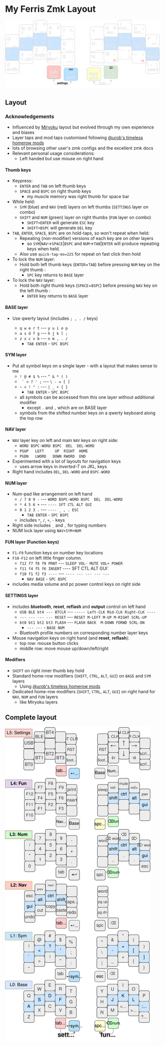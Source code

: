 
# My Ferris Zmk Layout

![sweep-layout](./images/BaseKeymap.drawio.svg)

## Layout

### Acknowledgements

- Influenced by
  [Miryoku](https://github.com/manna-harbour/miryoku/tree/master/docs/reference)
  layout but evolved through my own experience and biases
- Layer taps and mod taps customised following [@urob's timeless homerow
  mods](https://github.com/urob/zmk-config#timeless-homerow-mods)
- lots of browsing other user's zmk configs and the excellent zmk docs
- Relevant personal usage considerations:
  - Left handed but use mouse on right hand

#### Thumb keys

- Keypress:
  - `ENTER` and `TAB` on left thumb keys
  - `SPACE` and `BSPC` on right thumb keys
    - my muscle memory was right thumb for space bar
- While held:
  - `SYM` (blue) and `NAV` (red) layers on left thumbs (`SETTINGS` layer on
    combo)
  - `SHIFT` and `NUM` (green) layer on right thumbs (`FUN` layer on combo)
    - `SHIFT+ENTER` will generate `ESC` key
    - `SHIFT+BSPC` will generate `DEL` key
- `TAB`, `ENTER`, `SPACE`, `BSPC` are on hold-taps, so won't repeat when held:
  - Repeating (non-modifier) versions of each key are on other layers
    - so `SYM`|`NAV`->`SPACE`|`BSPC` and `NUM`->`TAB`|`ENTER` will produce
      repeating keys when held.
  - Also use `quick-tap-ms=225` for repeat on fast click then hold
- To lock the `NUM` layer:
  - Hold both left thumb keys (`ENTER`+`TAB`) before pressing `NUM` key on the
    right thumb :
    - `SPC` key returns to `BASE` layer
- To lock the `NAV` layer:
  - Hold both right thumb keys (`SPACE`+`BSPC`) before pressing `NAV` key on the
    left thumb :
    - `ENTER` key returns to `BASE` layer

#### BASE layer

- Use qwerty layout (includes `; , . /` keys)

  - `q w e r t` --- `y u i o p`
  - `a s d f g` --- `h j k l ;`
  - `z x c v b` --- `n m , . /`
    - `TAB ENTER` - `SPC BSPC`

#### SYM layer

- Put all symbol keys on a single layer - with a layout that makes sense to me
  - ``! @ # $ %`` --- `^ & * ( )`
  - `` ` < ? ' ;`` --- `\ - = [ ]`
  - ``~ < ! " :`` --- `| _ + { }`
    - `TAB ENTER` - `SPC BSPC`
  - all symbols can be accessed from this one layer without additional modifier
    - except `.` and `,` which are on BASE layer
  - symbols from the shifted number keys on a qwerty keyboard along the top row

#### NAV layer

- `NAV` layer key on left and main `NAV` keys on right side:
  - `WORD BSPC-WORD BSPC  DEL  DEL-WORD`
  - `PGUP   LEFT     UP  RIGHT  HOME`
  - `PGDN   LWORD   DOWN RWORD  END`
- Experimented with a lot of layouts for navigation keys
  - uses arrow keys in _inverted-T_ on JKL, keys
- Right hand includes `DEL`, `DEL-WORD` and `BSPC-WORD`

#### NUM layer

- Num-pad like arrangement on left hand
  - `/ 7 8 9 -` --- `WORD BSPC-WORD BSPC  DEL  DEL-WORD`
  - `* 4 5 6 +` --- `---- SFT CTL ALT GUI`
  - `0 1 2 3 .` --- `---- _ , . ESC`
    - `TAB ENTER` - `SPC BSPC`
  - includes `*`, `/`, `+`, `-` keys
- Right side includes `_` and `,` for typing numbers
- NUM lock layer using `NAV+SYM+NUM`

#### FUN layer (Function keys)

- `F1-F9` function keys on number key locations
- `F10-F12` on left little finger column.
  - `f12 f7 f8 f9 PRNT` --- `SLEEP VOL- MUTE VOL+ POWER`
  - `f11 f4 f5 f6 INSERT` ---- SFT CTL ALT GUI`
  - `f10 f1 f2 f3 ----` --- `---- --- --- --- ---`
    - `NAV BASE` - `SPC BSPC`
- includes media volume and pc power control keys on right side

#### SETTINGS layer

- includes **bluetooth**, **reset**, **reflash** and **output** control on left
  hand
  - `USB BLE bt4 --- BTCLR` --- `----- Left-CLK Mid-CLK Right-CLK ----`
  - `--- --- --- --- RESET` --- `RESET M-LEFT M-UP M-RIGHT SCRL-UP`
  - `bt0 bt1 bt2 bt3 FLASH` --- `FLASH BACK  M-DOWN FORWD SCRL-DN`
    - `--- ---` - `BASE NUM`
  - Bluetooth profile numbers on corresponding number layer keys
- Mouse navigation keys on right hand (and **reset**, **reflash**):
  - top row: mouse button clicks
  - middle row: move mouse up/down/left/right

#### Modifiers

- `SHIFT` on right inner thumb key hold
- Standard home-row modifiers (`SHIFT`, `CTRL`, `ALT`, `GUI`) on `BASE` and
  `SYM` layers
  - Using [@urob's timeless homerow
    mods](https://github.com/urob/zmk-config#timeless-homerow-mods)
- Dedicated home-row modifiers (`SHIFT`, `CTRL`, `ALT`, `GUI`) on right hand for
  `NAV`, `NUM` and `FUN` layers
  - like Miryoku layers

## Complete layout

![sweep-layout](./images/Keymap.drawio.svg)
